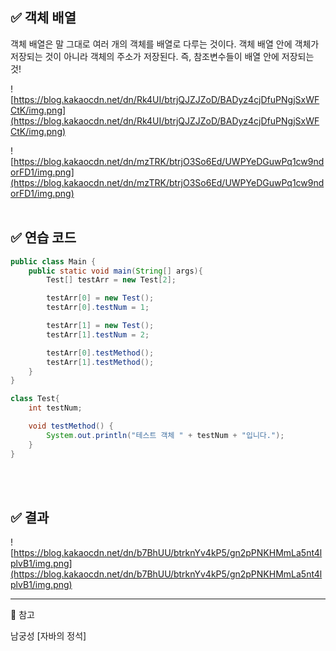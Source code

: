 ## ✅ 객체 배열

객체 배열은 말 그대로 여러 개의 객체를 배열로 다루는 것이다. 객체 배열 안에 객체가 저장되는 것이 아니라 객체의 주소가 저장된다. 즉, 참조변수들이 배열 안에 저장되는 것!

![https://blog.kakaocdn.net/dn/Rk4UI/btrjQJZJZoD/BADyz4cjDfuPNgjSxWFCtK/img.png](https://blog.kakaocdn.net/dn/Rk4UI/btrjQJZJZoD/BADyz4cjDfuPNgjSxWFCtK/img.png)

![https://blog.kakaocdn.net/dn/mzTRK/btrjO3So6Ed/UWPYeDGuwPq1cw9ndorFD1/img.png](https://blog.kakaocdn.net/dn/mzTRK/btrjO3So6Ed/UWPYeDGuwPq1cw9ndorFD1/img.png)
<br><br>
## ✅ 연습 코드

```java
public class Main {
    public static void main(String[] args){
        Test[] testArr = new Test[2];

        testArr[0] = new Test();
        testArr[0].testNum = 1;

        testArr[1] = new Test();
        testArr[1].testNum = 2;

        testArr[0].testMethod();
        testArr[1].testMethod();
    }
}

class Test{
    int testNum;

    void testMethod() {
        System.out.println("테스트 객체 " + testNum + "입니다.");
    }
}
```
<br><br>
## ✅ 결과

![https://blog.kakaocdn.net/dn/b7BhUU/btrknYv4kP5/gn2pPNKHMmLa5nt4lplvB1/img.png](https://blog.kakaocdn.net/dn/b7BhUU/btrknYv4kP5/gn2pPNKHMmLa5nt4lplvB1/img.png)

---

📕 참고

남궁성 [자바의 정석]
